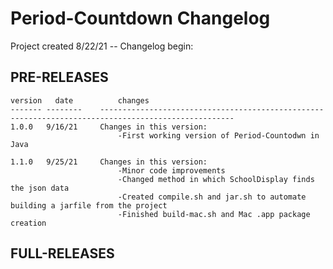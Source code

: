 # Period-Countdown Changelog
Project created 8/22/21 -- Changelog begin:

## PRE-RELEASES
    version   date          changes
    ------- --------    ----------------------------------------------------------------------------------------------------
    1.0.0   9/16/21     Changes in this version:
                            -First working version of Period-Countodwn in Java

    1.1.0   9/25/21     Changes in this version:
                            -Minor code improvements
                            -Changed method in which SchoolDisplay finds the json data
                            -Created compile.sh and jar.sh to automate building a jarfile from the project
                            -Finished build-mac.sh and Mac .app package creation

## FULL-RELEASES